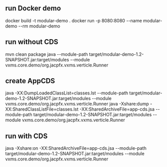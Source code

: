 ## run Docker demo
docker build -t modular-demo .
docker run -p 8080:8080 --name modular-demo --rm modular-demo

## run without CDS
mvn clean package
java --module-path target/modular-demo-1.2-SNAPSHOT.jar:target/modules --module vxms.core.demo/org.jacpfx.vxms.verticle.Runner  

## create AppCDS
java -XX:DumpLoadedClassList=classes.lst --module-path target/modular-demo-1.2-SNAPSHOT.jar:target/modules --module vxms.core.demo/org.jacpfx.vxms.verticle.Runner
java -Xshare:dump -XX:SharedClassListFile=classes.lst -XX:SharedArchiveFile=app-cds.jsa --module-path target/modular-demo-1.2-SNAPSHOT.jar:target/modules --module vxms.core.demo/org.jacpfx.vxms.verticle.Runner
 
 
 
## run with CDS

java -Xshare:on -XX:SharedArchiveFile=app-cds.jsa --module-path target/modular-demo-1.2-SNAPSHOT.jar:target/modules --module vxms.core.demo/org.jacpfx.vxms.verticle.Runner 